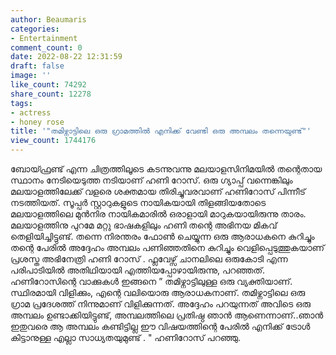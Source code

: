 ```yaml
---
author: Beaumaris
categories:
- Entertainment
comment_count: 0
date: 2022-08-22 12:31:59
draft: false
image: ''
like_count: 74292
share_count: 12278
tags:
- actress
- honey rose
title: '"തമിഴ്നാട്ടിലെ ഒരു ഗ്രാമത്തിൽ എനിക്ക് വേണ്ടി ഒരു അമ്പലം തന്നെയുണ്ട്"'
view_count: 1744176
---
```


ബോയ്ഫ്രണ്ട് എന്ന ചിത്രത്തിലൂടെ കടന്നുവന്നു മലയാളസിനിമയിൽ തന്റെതായ സ്ഥാനം നേടിയെടുത്ത നടിയാണ് ഹണി റോസ്. ഒരു ഗ്യാപ്പ് വന്നെങ്കിലും മലയാളത്തിലേക്ക് വളരെ ശക്തമായ തിരിച്ചുവരവാണ് ഹണിറോസ് പിന്നീട് നടത്തിയത്. സൂപ്പർ സ്റ്റാറുകളുടെ നായികയായി തിളങ്ങിയതോടെ മലയാളത്തിലെ മുൻനിര നായികമാരിൽ ഒരാളായി മാറുകയായിരുന്നു താരം. മലയാളത്തിനു പുറമേ മറ്റു ഭാഷകളിലും ഹണി തന്റെ അഭിനയ മികവ് തെളിയിച്ചിട്ടുണ്ട്. തന്നെ നിരന്തരം ഫോൺ ചെയ്യുന്ന ഒരു ആരാധകനെ കുറിച്ചും തന്റെ പേരിൽ അദ്ദേഹം അമ്പലം പണിഞ്ഞതിനെ കുറിച്ചും വെളിപ്പെടുത്തുകയാണ് പ്രശസ്ത അഭിനേത്രി ഹണി റോസ് . ഫ്ലവേഴ്സ് ചാനലിലെ ഒരുകോടി എന്ന പരിപാടിയിൽ അതിഥിയായി എത്തിയപ്പോഴായിരുന്നു, പറഞ്ഞത്. ഹണിറോസിന്റെ വാക്കുകൾ ഇങ്ങനെ ” തമിഴ്നാട്ടിലുള്ള ഒരു വ്യക്തിയാണ്. സ്ഥിരമായി വിളിക്കും, എന്റെ വലിയൊരു ആരാധകനാണ്. തമിഴ്നാട്ടിലെ ഒരു ഗ്രാമ പ്രദേശത്ത് നിന്നുമാണ് വിളിക്കുന്നത്. അദ്ദേഹം പറയുന്നത് അവിടെ ഒരു അമ്പലം ഉണ്ടാക്കിയിട്ടുണ്ട്, അമ്പലത്തിലെ പ്രതിഷ്ഠ ഞാൻ ആണെന്നാണ്..ഞാൻ ഇതുവരെ ആ അമ്പലം കണ്ടിട്ടില്ല ഈ വിഷയത്തിന്റെ പേരിൽ എനിക്ക് ട്രോൾ കിട്ടാനുള്ള എല്ലാ സാധ്യതയുമുണ്ട് . " ഹണിറോസ് പറഞ്ഞു. &nbsp; &nbsp;